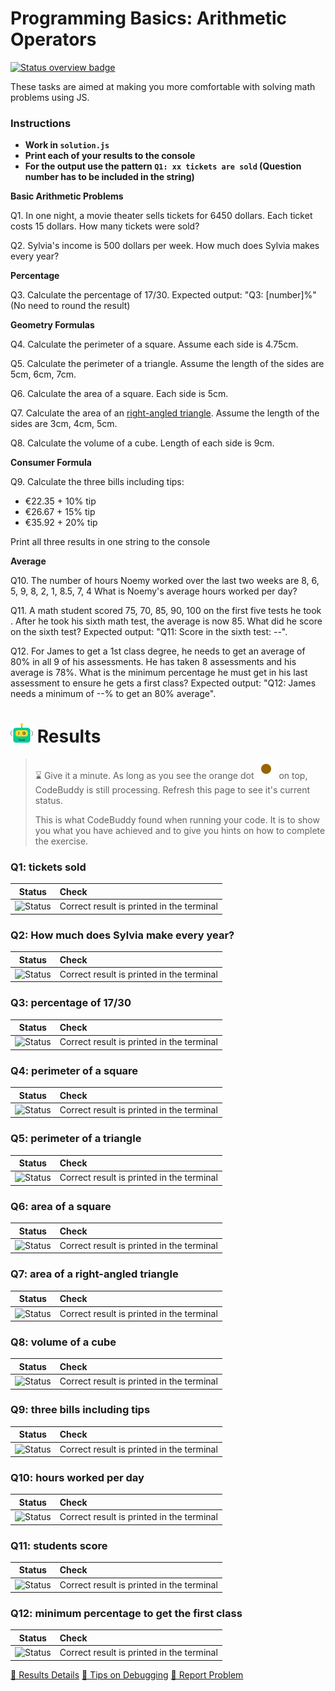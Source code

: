 # Programming Basics: Arithmetic Operators
[![Status overview badge](../../blob/badges/.github/badges/main/badge.svg)](#-results)

 
These tasks are aimed at making you more comfortable with solving math problems using JS.

### Instructions
- **Work in `solution.js`**
- **Print each of your results to the console**
- **For the output use the pattern `Q1: xx tickets are sold` (Question number has to be included in the string)**

**Basic Arithmetic Problems**

Q1. In one night, a movie theater sells tickets for 6450 dollars. Each ticket costs 15 dollars. How many tickets were sold? 

Q2. Sylvia's income is 500 dollars per week. How much does Sylvia makes every year?

**Percentage**

Q3. Calculate the percentage of 17/30. Expected output: "Q3: [number]%" (No need to round the result)

**Geometry Formulas** 

Q4. Calculate the perimeter of a square. Assume each side is 4.75cm.

Q5. Calculate the perimeter of a triangle. Assume the length of the sides are 5cm, 6cm, 7cm.

Q6. Calculate the area of a square. Each side is 5cm.

Q7. Calculate the area of an [right-angled triangle](https://en.wikipedia.org/wiki/Right_triangle). Assume the length of the sides are 3cm, 4cm, 5cm.

Q8. Calculate the volume of a cube. Length of each side is 9cm.

**Consumer Formula**

Q9. Calculate the three bills including tips:
- €22.35 + 10% tip
- €26.67 + 15% tip
- €35.92 + 20% tip

Print all three results in one string to the console



**Average** 

Q10. The number of hours Noemy worked over the last two weeks are 8, 6, 5, 9, 8, 2, 1, 8.5, 7, 4
What is Noemy's average hours worked per day?

Q11. A math student scored 75, 70, 85, 90, 100 on the first five tests he took . After he took his sixth math test, the average is now 85. What did he score on the sixth test?
Expected output: "Q11: Score in the sixth test: --".

Q12. For James to get a 1st class degree, he needs to get an average of 80% in all 9 of his assessments. He has taken 8 assessments and his average is 78%. What is the minimum percentage he must get in his last assessment to ensure he gets a first class? 
Expected output: "Q12: James needs a minimum of --% to get an 80% average".

[//]: # (autograding info start)
# <img src="https://github.com/DCI-EdTech/autograding-setup/raw/main/assets/bot-large.svg" alt="" data-canonical-src="https://github.com/DCI-EdTech/autograding-setup/raw/main/assets/bot-large.svg" height="31" /> Results
> ⌛ Give it a minute. As long as you see the orange dot ![processing](https://raw.githubusercontent.com/DCI-EdTech/autograding-setup/main/assets/processing.svg) on top, CodeBuddy is still processing. Refresh this page to see it's current status.
>
> This is what CodeBuddy found when running your code. It is to show you what you have achieved and to give you hints on how to complete the exercise.


### Q1: tickets sold

|                 Status                  | Check                                                                                    |
| :-------------------------------------: | :--------------------------------------------------------------------------------------- |
| ![Status](../../blob/badges/.github/badges/main/status0.svg) | Correct result is printed in the terminal |

### Q2: How much does Sylvia make every year?

|                 Status                  | Check                                                                                    |
| :-------------------------------------: | :--------------------------------------------------------------------------------------- |
| ![Status](../../blob/badges/.github/badges/main/status1.svg) | Correct result is printed in the terminal |

### Q3: percentage of 17/30

|                 Status                  | Check                                                                                    |
| :-------------------------------------: | :--------------------------------------------------------------------------------------- |
| ![Status](../../blob/badges/.github/badges/main/status2.svg) | Correct result is printed in the terminal |

### Q4: perimeter of a square

|                 Status                  | Check                                                                                    |
| :-------------------------------------: | :--------------------------------------------------------------------------------------- |
| ![Status](../../blob/badges/.github/badges/main/status3.svg) | Correct result is printed in the terminal |

### Q5: perimeter of a triangle

|                 Status                  | Check                                                                                    |
| :-------------------------------------: | :--------------------------------------------------------------------------------------- |
| ![Status](../../blob/badges/.github/badges/main/status4.svg) | Correct result is printed in the terminal |

### Q6: area of a square

|                 Status                  | Check                                                                                    |
| :-------------------------------------: | :--------------------------------------------------------------------------------------- |
| ![Status](../../blob/badges/.github/badges/main/status5.svg) | Correct result is printed in the terminal |

### Q7: area of a right-angled triangle

|                 Status                  | Check                                                                                    |
| :-------------------------------------: | :--------------------------------------------------------------------------------------- |
| ![Status](../../blob/badges/.github/badges/main/status6.svg) | Correct result is printed in the terminal |

### Q8: volume of a cube

|                 Status                  | Check                                                                                    |
| :-------------------------------------: | :--------------------------------------------------------------------------------------- |
| ![Status](../../blob/badges/.github/badges/main/status7.svg) | Correct result is printed in the terminal |

### Q9: three bills including tips

|                 Status                  | Check                                                                                    |
| :-------------------------------------: | :--------------------------------------------------------------------------------------- |
| ![Status](../../blob/badges/.github/badges/main/status8.svg) | Correct result is printed in the terminal |

### Q10: hours worked per day

|                 Status                  | Check                                                                                    |
| :-------------------------------------: | :--------------------------------------------------------------------------------------- |
| ![Status](../../blob/badges/.github/badges/main/status9.svg) | Correct result is printed in the terminal |

### Q11: students score

|                 Status                  | Check                                                                                    |
| :-------------------------------------: | :--------------------------------------------------------------------------------------- |
| ![Status](../../blob/badges/.github/badges/main/status10.svg) | Correct result is printed in the terminal |

### Q12: minimum percentage to get the first class

|                 Status                  | Check                                                                                    |
| :-------------------------------------: | :--------------------------------------------------------------------------------------- |
| ![Status](../../blob/badges/.github/badges/main/status11.svg) | Correct result is printed in the terminal |



[🔬 Results Details](../../actions)
[🐞 Tips on Debugging](https://github.com/DCI-EdTech/autograding-setup/wiki/How-to-work-with-CodeBuddy)
[📢 Report Problem](https://docs.google.com/forms/d/e/1FAIpQLSfS8wPh6bCMTLF2wmjiE5_UhPiOEnubEwwPLN_M8zTCjx5qbg/viewform?usp=pp_url&entry.652569746=PB-operators-arithmetic-pt1)


[//]: # (autograding info end)